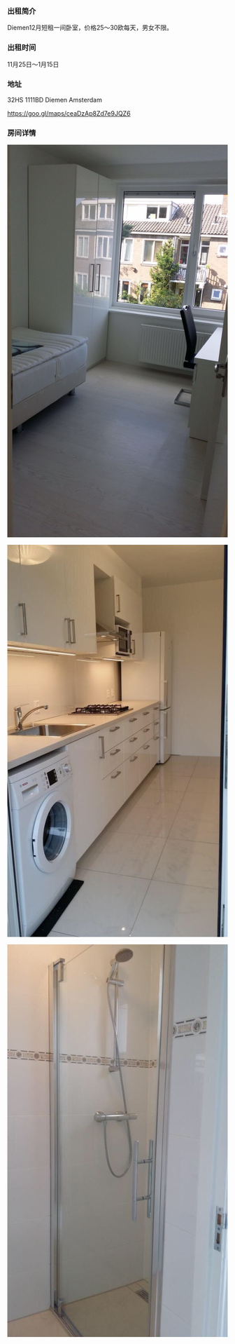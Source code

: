 ### 出租简介
Diemen12月短租一间卧室，价格25～30欧每天，男女不限。


### 出租时间

11月25日～1月15日

### 地址

32HS 1111BD Diemen Amsterdam

https://goo.gl/maps/ceaDzAp8Zd7e9JQZ6

### 房间详情

![IMG_2806](IMG_2806.JPG)

![IMG_2807](IMG_2807.JPG)

![IMG_2808](IMG_2808.JPG)


